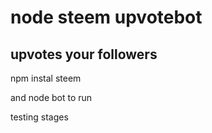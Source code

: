 # node steem upvotebot

## upvotes your followers

npm instal steem

and node bot to run

testing stages
